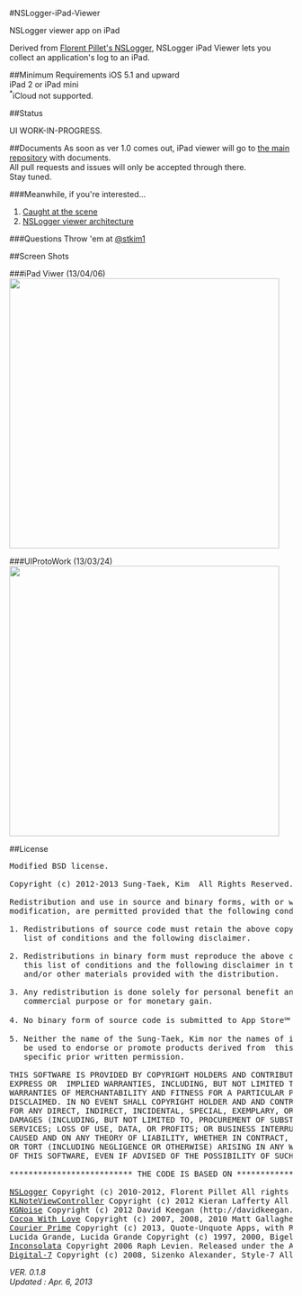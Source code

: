 #NSLogger-iPad-Viewer


NSLogger viewer app on iPad

Derived from [Florent Pillet's NSLogger](https://github.com/fpillet/NSLogger), NSLogger iPad Viewer lets you collect an application's log to an iPad.

##Minimum Requirements
iOS 5.1 and upward<br/>
iPad 2 or iPad mini<br/>
<sup>*</sup>iCloud not supported.

##Status

UI WORK-IN-PROGRESS.

##Documents
As soon as ver 1.0 comes out, iPad viewer will go to [the main repository](https://github.com/fpillet/NSLogger) with documents.<br/>
All pull requests and issues will only be accepted through there.<br/>
Stay tuned.

###Meanwhile, if you're interested…
1. [Caught at the scene
](http://blog.colorfulglue.com/2012/12/caught-at-the-scene/)
2. [NSLogger viewer architecture](http://blog.colorfulglue.com/2013/02/nslogger-viewer-architecture/)

###Questions
Throw 'em at [@stkim1](http://twitter.com/stkim1)

##Screen Shots

###iPad Viwer (13/04/06)
<img width="480" src="https://raw.github.com/stkim1/NSLogger-iPad-Viewer/master/ScreenShots/ios_13_04_06.png" />

###UIProtoWork (13/03/24)
<img width="480" src="https://raw.github.com/stkim1/NSLogger-iPad-Viewer/master/ScreenShots/sim_13_03_24.png" />


##License
<pre>Modified BSD license.

Copyright (c) 2012-2013 Sung-Taek, Kim <stkim1@colorfulglue.com> All Rights Reserved.

Redistribution and use in source and binary forms, with or without 
modification, are permitted provided that the following conditions are met:

1. Redistributions of source code must retain the above copyright notice, this
   list of conditions and the following disclaimer.

2. Redistributions in binary form must reproduce the above copyright notice, 
   this list of conditions and the following disclaimer in the documentation
   and/or other materials provided with the distribution.

3. Any redistribution is done solely for personal benefit and not for any
   commercial purpose or for monetary gain.

4. No binary form of source code is submitted to App Store℠ of Apple Inc.

5. Neither the name of the Sung-Taek, Kim nor the names of its contributors may
   be used to endorse or promote products derived from  this software without 
   specific prior written permission.

THIS SOFTWARE IS PROVIDED BY COPYRIGHT HOLDERS AND CONTRIBUTORS "AS IS" AND ANY 
EXPRESS OR  IMPLIED WARRANTIES, INCLUDING, BUT NOT LIMITED TO, THE IMPLIED 
WARRANTIES OF MERCHANTABILITY AND FITNESS FOR A PARTICULAR PURPOSE ARE 
DISCLAIMED. IN NO EVENT SHALL COPYRIGHT HOLDER AND AND CONTRIBUTORS BE LIABLE 
FOR ANY DIRECT, INDIRECT, INCIDENTAL, SPECIAL, EXEMPLARY, OR CONSEQUENTIAL 
DAMAGES (INCLUDING, BUT NOT LIMITED TO, PROCUREMENT OF SUBSTITUTE GOODS OR 
SERVICES; LOSS OF USE, DATA, OR PROFITS; OR BUSINESS INTERRUPTION) HOWEVER 
CAUSED AND ON ANY THEORY OF LIABILITY, WHETHER IN CONTRACT, STRICT LIABILITY, 
OR TORT (INCLUDING NEGLIGENCE OR OTHERWISE) ARISING IN ANY WAY OUT OF THE USE
OF THIS SOFTWARE, EVEN IF ADVISED OF THE POSSIBILITY OF SUCH DAMAGE.

************************** THE CODE IS BASED ON ******************************

<a href="https://github.com/fpillet/NSLogger">NSLogger</a> Copyright (c) 2010-2012, Florent Pillet All rights reserved. 
<a href="https://github.com/KieranLafferty/KLNoteViewController">KLNoteViewController</a> Copyright (c) 2012 Kieran Lafferty All rights reserved. 
<a href="https://github.com/kgn/KGNoise">KGNoise</a> Copyright (c) 2012 David Keegan (http://davidkeegan.com) All rights reserved
<a href="http://www.cocoawithlove.com/">Cocoa With Love</a> Copyright (c) 2007, 2008, 2010 Matt Gallagher. All rights reserved 
<a href="http://johnaugust.com/2013/introducing-courier-prime">Courier Prime</a> Copyright (c) 2013, Quote-Unquote Apps, with Reserved Font Name Courier Prime.
Lucida Grande, Lucida Grande Copyright (c) 1997, 2000, Bigelow & Holmes Inc. U.S. Pat. Des. 289,420. All rights reserved.
<a href="http://www.levien.com/type/myfonts/inconsolata.html">Inconsolata</a> Copyright 2006 Raph Levien. Released under the Apache 2 license.
<a href="http://www.styleseven.com">Digital-7</a> Copyright (c) 2008, Sizenko Alexander, Style-7 All rights reserved.</pre>

_VER. 0.1.8_<br/>
_Updated : Apr. 6, 2013_
